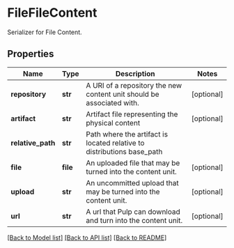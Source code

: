 # FileFileContent

Serializer for File Content.
## Properties
Name | Type | Description | Notes
------------ | ------------- | ------------- | -------------
**repository** | **str** | A URI of a repository the new content unit should be associated with. | [optional] 
**artifact** | **str** | Artifact file representing the physical content | [optional] 
**relative_path** | **str** | Path where the artifact is located relative to distributions base_path | 
**file** | **file** | An uploaded file that may be turned into the content unit. | [optional] 
**upload** | **str** | An uncommitted upload that may be turned into the content unit. | [optional] 
**url** | **str** | A url that Pulp can download and turn into the content unit. | [optional] 

[[Back to Model list]](../README.md#documentation-for-models) [[Back to API list]](../README.md#documentation-for-api-endpoints) [[Back to README]](../README.md)


